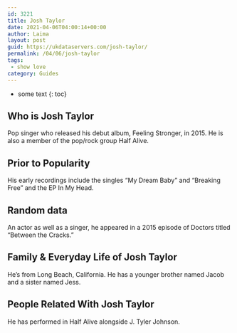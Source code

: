 ```yaml
---
id: 3221
title: Josh Taylor
date: 2021-04-06T04:00:14+00:00
author: Laima
layout: post
guid: https://ukdataservers.com/josh-taylor/
permalink: /04/06/josh-taylor
tags:
 - show love
category: Guides
---
```


* some text
{: toc}


## Who is Josh Taylor
                  
                  
                  
Pop singer who released his debut album, Feeling Stronger, in 2015. He is also a member of the pop/rock group Half Alive. 
                  
              
            
              
            
                
                
                
## Prior to Popularity
                  
                  
                  
His early recordings include the singles &#8220;My Dream Baby&#8221; and &#8220;Breaking Free&#8221; and the EP In My Head.
                  
              
            
              
            
                
                
                
## Random data
                  
                  
                  
An actor as well as a singer, he appeared in a 2015 episode of Doctors titled &#8220;Between the Cracks.&#8221;
                  
              
            
              
            
                
                
                
## Family & Everyday Life of Josh Taylor
                  
                  
                  
He&#8217;s from Long Beach, California. He has a younger brother named Jacob and a sister named Jess.
                  
              
            
              
            
                
                
                
## People Related With Josh Taylor
                  
                  
                  
He has performed in Half Alive alongside J. Tyler Johnson.
                  
              
            
              
            
                
              
            
              
              
            
            
              
            
          
          
          